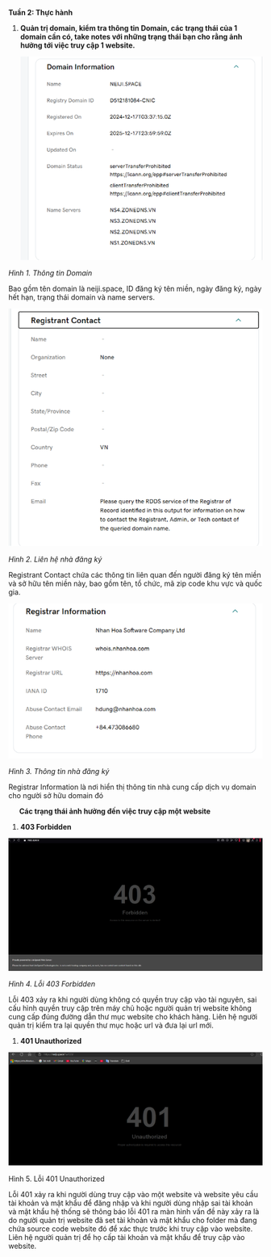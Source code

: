 ﻿**Tuần 2: Thực hành**

1. **Quản trị domain, kiểm tra thông tin Domain, các trạng thái của 1 domain cần có, take notes với những trạng thái bạn cho rằng ảnh hưởng tới việc truy cập 1 website.**

   ![](Aspose.Words.b03668a7-cb84-4dcb-95fd-b6e3be8cfdfa.001.png)

*Hình 1. Thông tin Domain*

Bao gồm tên domain là neiji.space, ID đăng ký tên miền, ngày đăng ký, ngày hết hạn, trạng thái domain và name servers. 

![](Aspose.Words.b03668a7-cb84-4dcb-95fd-b6e3be8cfdfa.002.png)

*Hình 2. Liên hệ nhà đăng ký*

Registrant Contact chứa các thông tin liên quan đến người đăng ký tên miền và sở hữu tên miền này, bao gồm tên, tổ chức, mã zip code khu vực và quốc gia.

![](Aspose.Words.b03668a7-cb84-4dcb-95fd-b6e3be8cfdfa.003.png)

*Hình 3. Thông tin nhà đăng ký*

Registrar Information là nơi hiển thị thông tin nhà cung cấp dịch vụ domain cho người sở hữu domain đó












`	`**Các trạng thái ảnh hưởng đến việc truy cập một website**

1. **403 Forbidden**

![](Aspose.Words.b03668a7-cb84-4dcb-95fd-b6e3be8cfdfa.004.png)

*Hình 4. Lỗi 403 Forbidden*

Lỗi 403 xảy ra khi người dùng không có quyền truy cập vào tài nguyên, sai cấu hình quyền truy cập trên máy chủ hoặc người quản trị website không cung cấp đúng đường dẫn thư mục website cho khách hàng. Liên hệ người quản trị kiểm tra lại quyền thư mục hoặc url và đưa lại url mới.










1. **401 Unauthorized**

![](Aspose.Words.b03668a7-cb84-4dcb-95fd-b6e3be8cfdfa.005.png)

Hình 5. Lỗi 401 Unauthorized

Lỗi 401 xảy ra khi người dùng truy cập vào một website và website yêu cầu tài khoản và mật khẩu để đăng nhập và khi người dùng nhập sai tài khoản và mật khẩu hệ thống sẽ thông báo lỗi 401 ra màn hình vấn đề này xảy ra là do người quản trị website đã set tài khoản và mật khẩu cho folder mà đang chứa source code website đó để xác thực trước khi truy cập vào website. Liên hệ người quản trị để họ cấp tài khoản và mật khẩu để truy cập vào website.



